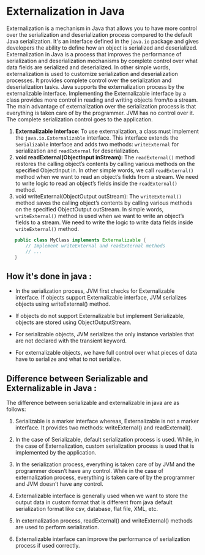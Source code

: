 # Externalization in Java

Externalization is a mechanism in Java that allows you to have more control over the serialization and deserialization process compared to the default Java serialization. It's an interface defined in the `java.io` package and gives developers the ability to define how an object is serialized and deserialized.
Externalization in Java is a process that improves the performance of serialization and deserialization mechanisms by complete control over what data fields are serialized and deserialized.
In other simple words, externalization is used to customize serialization and deserialization processes. It provides complete control over the serialization and deserialization tasks.
Java supports the externalization process by the externalizable interface.
Implementing the Externalizable interface by a class provides more control in reading and writing objects from/to a stream.
The main advantage of externalization over the serialization process is that everything is taken care of by the programmer. JVM has no control over it. The complete serialization control goes to the application.

[//]: # ( Important methods and interfaces.)

1. **Externalizable Interface**: To use externalization, a class must implement the `java.io.Externalizable` interface. This interface extends the `Serializable` interface and adds two methods: `writeExternal` for serialization and `readExternal` for deserialization.
2. **void readExternal(ObjectInput inStream):** The `readExternal()` method restores the calling object’s contents by calling various methods on the specified ObjectInput in. In other simple words, we call `readExternal()` method when we want to read an object’s fields from a stream. We need to write logic to read an object’s fields inside the `readExternal()` method.
3. void writeExternal(ObjectOutput outStream): The `writeExternal()` method saves the calling object’s contents by calling various methods on the specified ObjectOutput outStream. In simple words, `writeExternal()` method is used when we want to write an object’s fields to a stream. We need to write the logic to write data fields inside `writeExternal()` method.

```java
   public class MyClass implements Externalizable {
       // Implement writeExternal and readExternal methods
       // ...
   }
```
## How it's done in java :
  - In the serialization process, JVM first checks for Externalizable interface. If objects support Externalizable interface, JVM serializes objects using writeExternal() method.

  - If objects do not support Externalizable but implement Serializable, objects are stored using ObjectOutputStream.

  - For serializable objects, JVM serializes the only instance variables that are not declared with the transient keyword.

  - For externalizable objects, we have full control over what pieces of data have to serialize and what to not serialize.



## Difference between Serializable and Externalizable in Java :

The difference between serializable and externalizable in java are as follows:
1. Serializable is a marker interface whereas, Externalizable is not a marker interface. It provides two methods: writeExternal() and readExternal().

2. In the case of Serializable, default serialization process is used. While, in the case of Externalization, custom serialization process is used that is implemented by the application.

3. In the serialization process, everything is taken care of by JVM and the programmer doesn’t have any control. While in the case of externalization process, everything is taken care of by the programmer and JVM doesn’t have any control.

4. Externalizable interface is generally used when we want to store the output data in custom format that is different from java default serialization format like csv, database, flat file, XML, etc.

5. In externalization process, readExternal() and writeExternal() methods are used to perform serialization.

6. Externalizable interface can improve the performance of serialization process if used correctly.